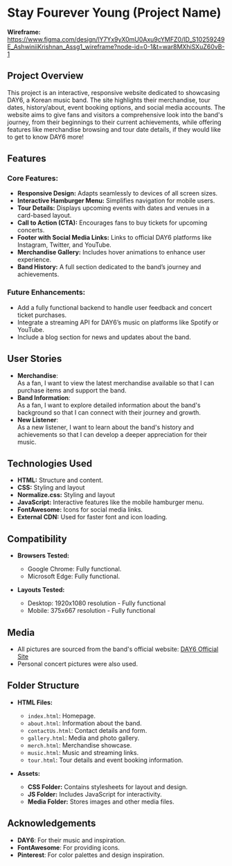 # Stay Fourever Young (Project Name)

**Wireframe:**  
https://www.figma.com/design/lY7Yx9yX0mU0Axu9cYMFZ0/ID_S10259249E_AshwiniiKrishnan_Assg1_wireframe?node-id=0-1&t=war8MXhiSXuZ60vB-1

## Project Overview
This project is an interactive, responsive website dedicated to showcasing DAY6, a Korean music band. The site highlights their merchandise, tour dates, history/about, event booking options, and social media accounts. The website aims to give fans and visitors a comprehensive look into the band's journey, from their beginnings to their current achievements, while offering features like merchandise browsing and tour date details, if they would like to get to know DAY6 more!

## Features
### Core Features:
- **Responsive Design:** Adapts seamlessly to devices of all screen sizes.
- **Interactive Hamburger Menu:** Simplifies navigation for mobile users.
- **Tour Details:** Displays upcoming events with dates and venues in a card-based layout.
- **Call to Action (CTA):** Encourages fans to buy tickets for upcoming concerts.
- **Footer with Social Media Links:** Links to official DAY6 platforms like Instagram, Twitter, and YouTube.
- **Merchandise Gallery:** Includes hover animations to enhance user experience.
- **Band History:** A full section dedicated to the band’s journey and achievements.

### Future Enhancements:
- Add a fully functional backend to handle user feedback and concert ticket purchases.
- Integrate a streaming API for DAY6’s music on platforms like Spotify or YouTube.
- Include a blog section for news and updates about the band.

## User Stories
- **Merchandise**:  
  As a fan, I want to view the latest merchandise available so that I can purchase items and support the band.
- **Band Information**:  
  As a fan, I want to explore detailed information about the band's background so that I can connect with their journey and growth.
- **New Listener**:  
  As a new listener, I want to learn about the band's history and achievements so that I can develop a deeper appreciation for their music.

## Technologies Used
- **HTML:** Structure and content.
- **CSS:** Styling and layout
- **Normalize.css:** Styling and layout
- **JavaScript:** Interactive features like the mobile hamburger menu.
- **FontAwesome:** Icons for social media links.
- **External CDN:** Used for faster font and icon loading.

## Compatibility
- **Browsers Tested:**
  - Google Chrome: Fully functional.
  - Microsoft Edge: Fully functional.

- **Layouts Tested:**
  - Desktop: 1920x1080 resolution - Fully functional
  - Mobile: 375x667 resolution - Fully functional

## Media
- All pictures are sourced from the band's official website: [DAY6 Official Site](https://day6.jype.com/)
- Personal concert pictures were also used.

## Folder Structure
- **HTML Files:**
  - `index.html`: Homepage.
  - `about.html`: Information about the band.
  - `contactUs.html`: Contact details and form.
  - `gallery.html`: Media and photo gallery.
  - `merch.html`: Merchandise showcase.
  - `music.html`: Music and streaming links.
  - `tour.html`: Tour details and event booking information.

- **Assets:**
  - **CSS Folder:** Contains stylesheets for layout and design.
  - **JS Folder:** Includes JavaScript for interactivity.
  - **Media Folder:** Stores images and other media files.


## Acknowledgements
- **DAY6**: For their music and inspiration.
- **FontAwesome**: For providing icons.
- **Pinterest**: For color palettes and design inspiration.
